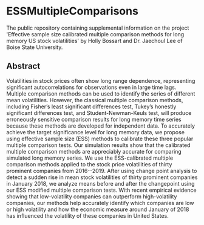 # ESSMultipleComparisons
The public repository containing supplemental information on the project 'Effective sample size calibrated multiple comparison methods for long memory US stock volatilities' by Holly Bossart and Dr. Jaechoul Lee of Boise State University.

## Abstract
Volatilities in stock prices often show long range dependence, representing significant autocorrelations for observations even in large time lags.  Multiple comparison methods can be used to identify the series of different mean volatilities. However, the classical multiple comparison methods, including Fisher’s least significant differences test, Tukey’s honestly significant differences test, and Student-Newman-Keuls test, will produce erroneously sensitive comparison results for long memory time series because these methods are developed for independent data. To accurately achieve the target significance level for long memory data, we propose using effective sample size (ESS) methods to calibrate these three popular multiple comparison tests. Our simulation results show that the calibrated multiple comparison methods are appreciably accurate for comparing simulated long memory series. We use the ESS-calibrated multiple comparison methods applied to the stock price volatilities of thirty prominent companies from 2016--2019. After using change point analysis to detect a sudden rise in mean stock volatilities of thirty prominent companies in January 2018, we analyze means before and after the changepoint using our ESS modified multiple comparison tests. With recent empirical evidence showing that low-volatility companies can outperform high-volatility companies, our methods help accurately identify which companies are low or high volatility and how the economic measure around January of 2018 has influenced the volatility of these companies in United States.

